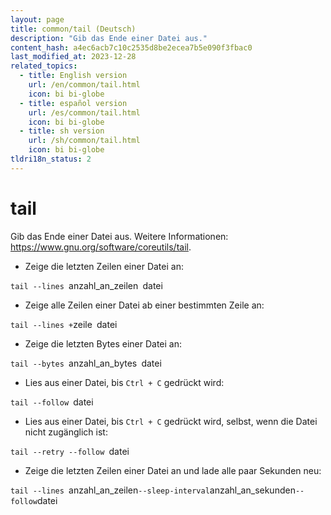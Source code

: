 ```yaml
---
layout: page
title: common/tail (Deutsch)
description: "Gib das Ende einer Datei aus."
content_hash: a4ec6acb7c10c2535d8be2ecea7b5e090f3fbac0
last_modified_at: 2023-12-28
related_topics:
  - title: English version
    url: /en/common/tail.html
    icon: bi bi-globe
  - title: español version
    url: /es/common/tail.html
    icon: bi bi-globe
  - title: sh version
    url: /sh/common/tail.html
    icon: bi bi-globe
tldri18n_status: 2
---
```

# tail

Gib das Ende einer Datei aus.
Weitere Informationen: <https://www.gnu.org/software/coreutils/tail>.

- Zeige die letzten Zeilen einer Datei an:

`tail --lines `<span class="tldr-var badge badge-pill bg-dark-lm bg-white-dm text-white-lm text-dark-dm font-weight-bold">anzahl_an_zeilen</span>` `<span class="tldr-var badge badge-pill bg-dark-lm bg-white-dm text-white-lm text-dark-dm font-weight-bold">datei</span>

- Zeige alle Zeilen einer Datei ab einer bestimmten Zeile an:

`tail --lines +`<span class="tldr-var badge badge-pill bg-dark-lm bg-white-dm text-white-lm text-dark-dm font-weight-bold">zeile</span>` `<span class="tldr-var badge badge-pill bg-dark-lm bg-white-dm text-white-lm text-dark-dm font-weight-bold">datei</span>

- Zeige die letzten Bytes einer Datei an:

`tail --bytes `<span class="tldr-var badge badge-pill bg-dark-lm bg-white-dm text-white-lm text-dark-dm font-weight-bold">anzahl_an_bytes</span>` `<span class="tldr-var badge badge-pill bg-dark-lm bg-white-dm text-white-lm text-dark-dm font-weight-bold">datei</span>

- Lies aus einer Datei, bis `Ctrl + C` gedrückt wird:

`tail --follow `<span class="tldr-var badge badge-pill bg-dark-lm bg-white-dm text-white-lm text-dark-dm font-weight-bold">datei</span>

- Lies aus einer Datei, bis `Ctrl + C` gedrückt wird, selbst, wenn die Datei nicht zugänglich ist:

`tail --retry --follow `<span class="tldr-var badge badge-pill bg-dark-lm bg-white-dm text-white-lm text-dark-dm font-weight-bold">datei</span>

- Zeige die letzten Zeilen einer Datei an und lade alle paar Sekunden neu:

`tail --lines `<span class="tldr-var badge badge-pill bg-dark-lm bg-white-dm text-white-lm text-dark-dm font-weight-bold">anzahl_an_zeilen</span>` --sleep-interval `<span class="tldr-var badge badge-pill bg-dark-lm bg-white-dm text-white-lm text-dark-dm font-weight-bold">anzahl_an_sekunden</span>` --follow `<span class="tldr-var badge badge-pill bg-dark-lm bg-white-dm text-white-lm text-dark-dm font-weight-bold">datei</span>
